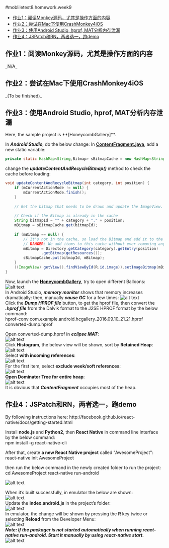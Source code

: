 #mobliletest8.homework.week9
*   [作业1：阅读Monkey源码，尤其是操作方面的内容](#hw1)
*   [作业2：尝试在Mac下使用CrashMonkey4iOS](#hw2)
*   [作业3：使用Android Studio, hprof, MAT分析内存泄漏](#hw3)
*   [作业4：JSPatch和RN，两者选一，跑demo](#hw4)

<h2 id="hw1">作业1：阅读Monkey源码，尤其是操作方面的内容</h2>
_N/A_
<h2 id="hw2">作业2：尝试在Mac下使用CrashMonkey4iOS</h2>
_(To be finished)_
<h2 id="hw3">作业3：使用Android Studio, hprof, MAT分析内存泄漏</h2>
Here, the sample project is **[HoneycombGallery]**.

In ***Android Studio***, do the below change:
In **[ContentFragment.java]**, add a new static variable:
```java
private static HashMap<String,Bitmap> sBitmapCache = new HashMap<String,Bitmap>();
```
change the ***updateContentAndRecycleBitmap()*** method to check the cache before loading:
```java
void updateContentAndRecycleBitmap(int category, int position) {
    if (mCurrentActionMode != null) {
        mCurrentActionMode.finish();
    }
 
    // Get the bitmap that needs to be drawn and update the ImageView.
 
    // Check if the Bitmap is already in the cache
    String bitmapId = "" + category + "." + position;
    mBitmap = sBitmapCache.get(bitmapId);
 
    if (mBitmap == null) {
        // It's not in the cache, so load the Bitmap and add it to the cache.
        // DANGER! We add items to this cache without ever removing any.
        mBitmap = Directory.getCategory(category).getEntry(position)
                .getBitmap(getResources());
        sBitmapCache.put(bitmapId, mBitmap);
    }
    ((ImageView) getView().findViewById(R.id.image)).setImageBitmap(mBitmap);
}
```
Now, launch the **[HoneycombGallery]**, try to open different Balloons:  
![alt text][img3-01]  
In Android Studio, ***memory monitor*** shows that memory increases dramatically:
then, manually ***cause GC*** for a few times: 
![alt text][img3-02]  
Click the ***Dump HPROF file*** button, to get the hprof file, then convert the ***.hprof file*** from the Dalvik format to the J2SE HPROF format by the below command:  
    hprof-conv com.example.android.hcgallery_2016.09.10_21.21.hprof converted-dump.hprof  
    
Open converted-dump.hprof in ***eclipse MAT***:  
![alt text][img3-03]  
Click **Histogram**, the below view will be shown, sort by **Retained Heap**:  
![alt text][img3-04]  
Select **with incoming references**:  
![alt text][img3-05]  
For the first item, select **exclude week/soft references**:  
![alt text][img3-06]  
**Open Dominator Tree for entire heap**:  
![alt text][img3-07]  
It is obvious that ***ContentFragment*** occupies most of the heap.

<h2 id="hw4">作业4：JSPatch和RN，两者选一，跑demo</h2>
By following instructions here:
http://facebook.github.io/react-native/docs/getting-started.html

Install **node.js** and **Python2**, then **React Native** in command line interface by the below command:  
    npm install -g react-native-cli

After that, create **a new React Native project** called "AwesomeProject":  
    react-native init AwesomeProject

then run the below command in the newly created folder to run the project:  
    cd AwesomeProject
    react-native run-android
    
![alt text][img4-01] 

When it’s built successfully, in emulator the below are shown:  
![alt text][img4-02]  
Update the **index.android.js** in the project’s folder:  
![alt text][img4-03]  
In emulator, the change will be shown by pressing the **R** key twice or selecting **Reload** from the Developer Menu:  
![alt text][img4-04]  
***Note: If the packager is not started automatically when running react-native run-android. Start it manually by using react-native start.***  
![alt text][img4-05] 



[HoneycombGallery]: https://github.com/Miserlou/Android-SDK-Samples/tree/master/HoneycombGallery
[ContentFragment.java]: https://github.com/Miserlou/Android-SDK-Samples/blob/master/HoneycombGallery/src/com/example/android/hcgallery/ContentFragment.java
[img3-01]: https://github.com/mobiletest8/mobiletest8.homework.wanmich/blob/master/week9/src/common/images/3-01.png
[img3-02]: https://github.com/mobiletest8/mobiletest8.homework.wanmich/blob/master/week9/src/common/images/3-02.png
[img3-03]: https://github.com/mobiletest8/mobiletest8.homework.wanmich/blob/master/week9/src/common/images/3-03.png
[img3-04]: https://github.com/mobiletest8/mobiletest8.homework.wanmich/blob/master/week9/src/common/images/3-04.png
[img3-05]: https://github.com/mobiletest8/mobiletest8.homework.wanmich/blob/master/week9/src/common/images/3-05.png
[img3-06]: https://github.com/mobiletest8/mobiletest8.homework.wanmich/blob/master/week9/src/common/images/3-06.png
[img3-07]: https://github.com/mobiletest8/mobiletest8.homework.wanmich/blob/master/week9/src/common/images/3-07.png
[img4-01]: https://github.com/mobiletest8/mobiletest8.homework.wanmich/blob/master/week9/src/common/images/4-01.png
[img4-02]: https://github.com/mobiletest8/mobiletest8.homework.wanmich/blob/master/week9/src/common/images/4-02.png
[img4-03]: https://github.com/mobiletest8/mobiletest8.homework.wanmich/blob/master/week9/src/common/images/4-03.png
[img4-04]: https://github.com/mobiletest8/mobiletest8.homework.wanmich/blob/master/week9/src/common/images/4-04.png
[img4-05]: https://github.com/mobiletest8/mobiletest8.homework.wanmich/blob/master/week9/src/common/images/4-05.png
[img4-06]: https://github.com/mobiletest8/mobiletest8.homework.wanmich/blob/master/week9/src/common/images/4-06.png